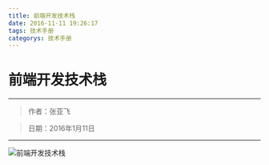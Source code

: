 ```yaml
---
title: 前端开发技术栈
date: 2016-11-11 19:26:17
tags: 技术手册
categorys: 技术手册
---
```

# 前端开发技术栈

---
>作者：张亚飞

>日期：2016年1月11日

---

![前端开发技术栈](https://zhang-yafei.github.io/images/resource/frond-tech-segement.gif)
